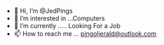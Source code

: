 - 👋 Hi, I’m @JedPings
- 👀 I’m interested in ...Computers 
- 🌱 I’m currently ..... Looking For a Job
- 📫 How to reach me ... pingoljerald@outlook.com

<!---
JedPings/JedPings is a ✨ special ✨ repository because its `README.md` (this file) appears on your GitHub profile.
You can click the Preview link to take a look at your changes.
--->
